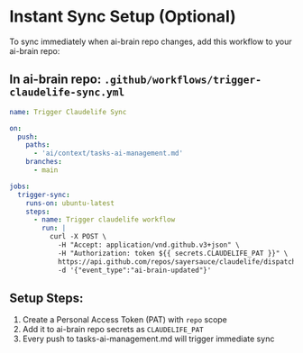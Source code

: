 # Instant Sync Setup (Optional)

To sync immediately when ai-brain repo changes, add this workflow to your ai-brain repo:

## In ai-brain repo: `.github/workflows/trigger-claudelife-sync.yml`

```yaml
name: Trigger Claudelife Sync

on:
  push:
    paths:
      - 'ai/context/tasks-ai-management.md'
    branches:
      - main

jobs:
  trigger-sync:
    runs-on: ubuntu-latest
    steps:
      - name: Trigger claudelife workflow
        run: |
          curl -X POST \
            -H "Accept: application/vnd.github.v3+json" \
            -H "Authorization: token ${{ secrets.CLAUDELIFE_PAT }}" \
            https://api.github.com/repos/sayersauce/claudelife/dispatches \
            -d '{"event_type":"ai-brain-updated"}'
```

## Setup Steps:
1. Create a Personal Access Token (PAT) with `repo` scope
2. Add it to ai-brain repo secrets as `CLAUDELIFE_PAT`
3. Every push to tasks-ai-management.md will trigger immediate sync